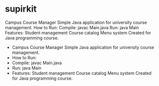 # supirkit
Campus Course Manager Simple Java application for university course management.  How to Run: Compile: javac Main.java Run: java Main Features: Student management Course catalog Menu system Created for Java programming course.
+  Campus Course Manager Simple Java application for university course management. 
+  How to Run: 
+  Compile: javac Main.java
+  Run: java Main 
+  Features: Student management Course catalog Menu system Created for Java programming course.
